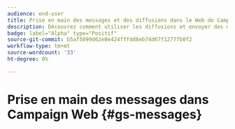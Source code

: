 ```yaml
---
audience: end-user
title: Prise en main des messages et des diffusions dans le Web de Campaign v8
description: Découvrez comment utiliser les diffusions et envoyer des messages avec Campaign Web
badge: label="Alpha" type="Positif"
source-git-commit: b5af5099d62e0e424fffdd8eb74d67f12777b0f2
workflow-type: tm+mt
source-wordcount: '33'
ht-degree: 0%

---
```


# Prise en main des messages dans Campaign Web {#gs-messages}
